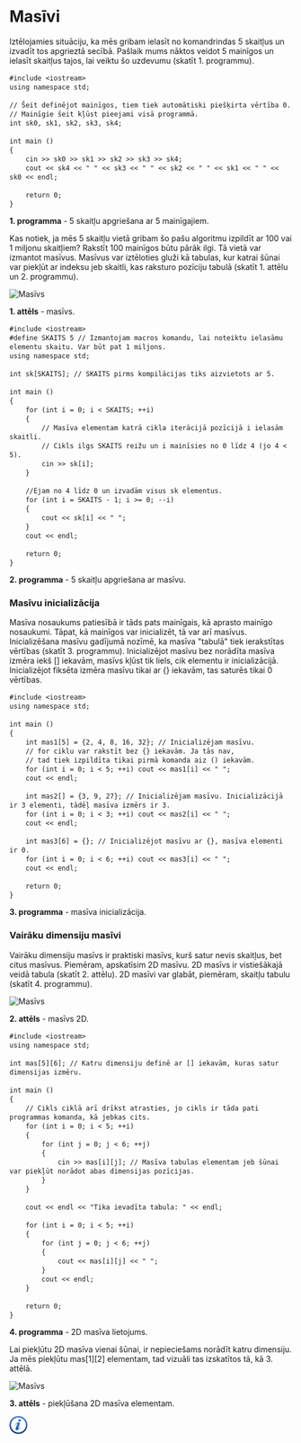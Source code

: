# Masīvi

Iztēlojamies situāciju, ka mēs gribam ielasīt no komandrindas 5 skaitļus un izvadīt tos apgrieztā secībā. Pašlaik mums nāktos veidot 5 mainīgos un ielasīt skaitļus tajos, lai veiktu šo uzdevumu (skatīt 1. programmu).

```
#include <iostream>
using namespace std;

// Šeit definējot mainīgos, tiem tiek automātiski piešķirta vērtība 0.
// Mainīgie šeit kļūst pieejami visā programmā.
int sk0, sk1, sk2, sk3, sk4;

int main ()
{
    cin >> sk0 >> sk1 >> sk2 >> sk3 >> sk4;
    cout << sk4 << " " << sk3 << " " << sk2 << " " << sk1 << " " << sk0 << endl;

    return 0;
}
```


**1. programma** - 5 skaitļu apgriešana ar 5 mainīgajiem.


Kas notiek, ja mēs 5 skaitļu vietā gribam šo pašu algoritmu izpildīt ar 100 vai 1 miljonu skaitļiem? Rakstīt 100 mainīgos būtu pārāk ilgi. Tā vietā var izmantot masīvus. Masīvus var iztēloties gluži kā tabulas, kur katrai šūnai var piekļūt ar indeksu jeb skaitli, kas raksturo pozīciju tabulā (skatīt 1. attēlu un 2. programmu).

![Masīvs](/media/theory/masivs.png)


**1. attēls** - masīvs.


```
#include <iostream>
#define SKAITS 5 // Izmantojam macros komandu, lai noteiktu ielasāmu elementu skaitu. Var būt pat 1 miljons.
using namespace std;

int sk[SKAITS]; // SKAITS pirms kompilācijas tiks aizvietots ar 5.

int main ()
{
    for (int i = 0; i < SKAITS; ++i)
    {
        // Masīva elementam katrā cikla iterācijā pozīcijā i ielasām skaitli.
        // Cikls ilgs SKAITS reižu un i mainīsies no 0 līdz 4 (jo 4 < 5).
        cin >> sk[i];
    }

    //Ejam no 4 līdz 0 un izvadām visus sk elementus.
    for (int i = SKAITS - 1; i >= 0; --i)
    {
        cout << sk[i] << " ";
    }
    cout << endl;

    return 0;
}
```


**2. programma** - 5 skaitļu apgriešana ar masīvu.


### Masīvu inicializācija

Masīva nosaukums patiesībā ir tāds pats mainīgais, kā aprasto mainīgo nosaukumi. Tāpat, kā mainīgos var inicializēt, tā var arī masīvus. Inicializēšana masīvu gadījumā nozīmē, ka masīva "tabulā" tiek ierakstītas vērtības (skatīt 3. programmu). Inicializējot masīvu bez norādīta masīva izmēra iekš [] iekavām, masīvs kļūst tik liels, cik elementu ir inicializācijā. Inicializējot fiksēta izmēra masīvu tikai ar {} iekavām, tas saturēs tikai 0 vērtības.

```
#include <iostream>
using namespace std;

int main ()
{
    int mas1[5] = {2, 4, 8, 16, 32}; // Inicializējam masīvu.
    // for ciklu var rakstīt bez {} iekavām. Ja tās nav,
    // tad tiek izpildīta tikai pirmā komanda aiz () iekavām.
    for (int i = 0; i < 5; ++i) cout << mas1[i] << " ";
    cout << endl;

    int mas2[] = {3, 9, 27}; // Inicializējam masīvu. Inicializācijā ir 3 elementi, tādēļ masīva izmērs ir 3.
    for (int i = 0; i < 3; ++i) cout << mas2[i] << " ";
    cout << endl;

    int mas3[6] = {}; // Inicializējot masīvu ar {}, masīva elementi ir 0.
    for (int i = 0; i < 6; ++i) cout << mas3[i] << " ";
    cout << endl;

    return 0;
}
```


**3. programma** - masīva inicializācija.


### Vairāku dimensiju masīvi

Vairāku dimensiju masīvs ir praktiski masīvs, kurš satur nevis skaitļus, bet citus masīvus. Piemēram, apskatīsim 2D masīvu. 2D masīvs ir vistiešākajā veidā tabula (skatīt 2. attēlu). 2D masīvi var glabāt, piemēram, skaitļu tabulu (skatīt 4. programmu).

![Masīvs](/media/theory/masivs_2d.png)


**2. attēls** - masīvs 2D.


```
#include <iostream>
using namespace std;

int mas[5][6]; // Katru dimensiju definē ar [] iekavām, kuras satur dimensijas izmēru.

int main ()
{
    // Cikls ciklā arī drīkst atrasties, jo cikls ir tāda pati programmas komanda, kā jebkas cits.
    for (int i = 0; i < 5; ++i)
    {
        for (int j = 0; j < 6; ++j)
        {
            cin >> mas[i][j]; // Masīva tabulas elementam jeb šūnai var piekļūt norādot abas dimensijas pozīcijas.
        }
    }

    cout << endl << "Tika ievadīta tabula: " << endl;

    for (int i = 0; i < 5; ++i)
    {
        for (int j = 0; j < 6; ++j)
        {
            cout << mas[i][j] << " ";
        }
        cout << endl;
    }

    return 0;
}
```


**4. programma** - 2D masīva lietojums.


Lai piekļūtu 2D masīva vienai šūnai, ir nepieciešams norādīt katru dimensiju. Ja mēs piekļūtu mas[1][2] elementam, tad vizuāli tas izskatītos tā, kā 3. attēlā.

![Masīvs](/media/theory/masivs_2d_access.png)


**3. attēls** - piekļūšana 2D masīva elementam.


<a href="http://www.cplusplus.com/doc/tutorial/arrays/" target="_blank">![Vairāk informācija](/media/theory/information.png)</a>